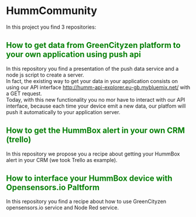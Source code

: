 # HummCommunity

In this project you find 3 repositories:

## <span style="color: green"> How to get data from GreenCityzen platform to your own application using push api </span>

In this repository you find a presentation of the push data service and a node js script to create a server.<br/>
In fact, the existing way to get your data in your application consists on using our API interface  http://humm-api-explorer.eu-gb.mybluemix.net/ with a GET request.<br/>
Today, with this new functionality you no mor have to interact with our API interface, because each time your device emit a new data, our platfom will push it automatically to your application server.

## <span style="color: green"> How to get the HummBox alert in your own CRM (trello) </span>

In this repository we propose you a recipe about getting your HummBox alert in your CRM (we took Trello as example).

## <span style="color: green"> How to interface your HummBox device with Opensensors.io Paltform </span>

In this repository you find a recipe about how to use GreenCityzen opensensors.io service and Node Red service.
